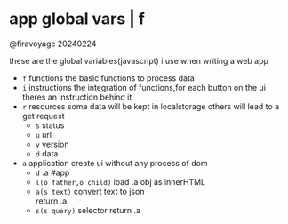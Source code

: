 # app global vars | f
@firavoyage 20240224

these are the global variables(javascript) i use when writing a web app

- `f` functions
the basic functions to process data
- `i` instructions
the integration of functions,for each button on the ui theres an instruction behind it 
- `r` resources
some data will be kept in localstorage
others will lead to a get request
  - `s` status
  - `u` url
  - `v` version
  - `d` data
- `a` application
create ui without any process of dom
  - `d` .a #app
  - `l(o father,o child)` load .a obj as innerHTML
  - `a(s text)` convert text to json  
  return .a
  - `s(s query)` selector
  return .a
